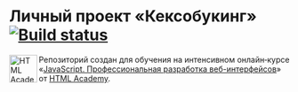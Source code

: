 # Личный проект «Кексобукинг» [![Build status][travis-image]][travis-url]

<a href="https://htmlacademy.ru/intensive/javascript"><img align="left" width="50" height="50" alt="HTML Academy" src="https://up.htmlacademy.ru/static/img/intensive/javascript/logo-for-github-2.png"></a>

Репозиторий создан для обучения на интенсивном онлайн‑курсе «[JavaScript. Профессиональная разработка веб-интерфейсов](https://htmlacademy.ru/intensive/javascript)» от [HTML Academy](https://htmlacademy.ru).

[travis-image]: https://travis-ci.com/htmlacademy-javascript/1186109-keksobooking-21.svg?branch=master
[travis-url]: https://travis-ci.com/htmlacademy-javascript/1186109-keksobooking-21
